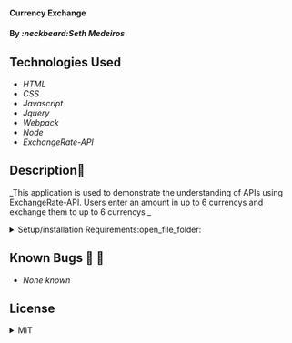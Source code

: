 #### Currency Exchange

#### By _**:neckbeard:Seth Medeiros**_

## Technologies Used

- _HTML_
- _CSS_
- _Javascript_
- _Jquery_
- _Webpack_
- _Node_
- _ExchangeRate-API_

## Description:memo:

_This application is used to demonstrate the understanding of APIs using ExchangeRate-API. Users enter an amount in up to 6 currencys and exchange them to up to 6 currencys _

<details>
  <summary>Setup/installation Requirements:open_file_folder:</summary>
  
## Setup and Use

### Prerequisites

- [Node](https://nodejs.org/en/)
- A text editor like [VS Code](https://code.visualstudio.com/)

### Installation

1. Clone the repository: `$ git clone https://github.com/Medeirosseth/currency.git`
2. Navigate to the `currencye/` directory on your computer
3. Open with your preferred text editor to view the code base
4. Create a .env file in your root directory by running the command `touch .env`
5. to get a API KEY go to https://www.exchangerate-api.com/ and navigate API instructions
6. copy and paste API KEY to your .env file - API_KEY = APIKEYNUMBER
7. To start a development server and view the project in the browser:
   - Navigate to `currency/` in your command line
   - Run the command `npm install` to install dependencies
   - Optionally, run the commmand `npm run build` to make a bundle of the files
   - Finally, run the command `npm run start` to start a development server
   </details>

## Known Bugs :no_entry_sign: :bug:

- _None known_

## License

<details>
  <summary>MIT</summary>
Copyright <2021> <Seth Medeiros>

Permission is hereby granted, free of charge, to any person obtaining a copy of this software and associated documentation files (the "Software"), to deal in the Software without restriction, including without limitation the rights to use, copy, modify, merge, publish, distribute, sublicense, and/or sell copies of the Software, and to permit persons to whom the Software is furnished to do so, subject to the following conditions:

The above copyright notice and this permission notice shall be included in all copies or substantial portions of the Software.

THE SOFTWARE IS PROVIDED "AS IS", WITHOUT WARRANTY OF ANY KIND, EXPRESS OR IMPLIED, INCLUDING BUT NOT LIMITED TO THE WARRANTIES OF MERCHANTABILITY, FITNESS FOR A PARTICULAR PURPOSE AND NONINFRINGEMENT. IN NO EVENT SHALL THE AUTHORS OR COPYRIGHT HOLDERS BE LIABLE FOR ANY CLAIM, DAMAGES OR OTHER LIABILITY, WHETHER IN AN ACTION OF CONTRACT, TORT OR OTHERWISE, ARISING FROM, OUT OF OR IN CONNECTION WITH THE SOFTWARE OR THE USE OR OTHER DEALINGS IN THE SOFTWARE.

</details>
